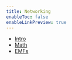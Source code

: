 ```yaml
---
title: Networking
enableToc: false
enableLinkPreview: true
---
```

- [Intro](notes/Spring%202025/Networking/Intro.md)
- [Math](notes/Spring%202025/Networking/Math.md)
- [EMFs](notes/Spring%202025/Networking/EMFs.md)